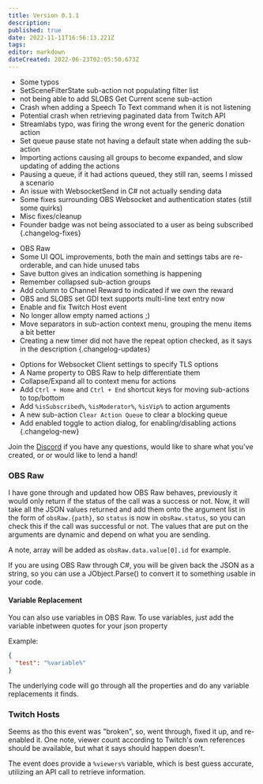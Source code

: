 ```yaml
---
title: Version 0.1.1
description: 
published: true
date: 2022-11-11T16:56:13.221Z
tags: 
editor: markdown
dateCreated: 2022-06-23T02:05:50.673Z
---
```


* Some typos
* SetSceneFilterState sub-action not populating filter list
* not being able to add SLOBS Get Current scene sub-action
* Crash when adding a Speech To Text command when it is not listening
* Potential crash when retrieving paginated data from Twitch API
* Streamlabs typo, was firing the wrong event for the generic donation action
* Set queue pause state not having a default state when adding the sub-action
* Importing actions causing all groups to become expanded, and slow updating of adding the actions
* Pausing a queue, if it had actions queued, they still ran, seems I missed a scenario
* An issue with WebsocketSend in C# not actually sending data
* Some fixes surrounding OBS Websocket and authentication states (still some quirks)
* Misc fixes/cleanup
* Founder badge was not being associated to a user as being subscribed
{.changelog-fixes}

<span></span>

* OBS Raw
* Some UI QOL improvements, both the main and settings tabs are re-orderable, and can hide unused tabs
* Save button gives an indication something is happening
* Remember collapsed sub-action groups
* Add column to Channel Reward to indicated if we own the reward
* OBS and SLOBS set GDI text supports multi-line text entry now
* Enable and fix Twitch Host event
* No longer allow empty named actions ;)
* Move separators in sub-action context menu, grouping the menu items a bit better
* Creating a new timer did not have the repeat option checked, as it says in the description
{.changelog-updates}

<span></span>

* Options for Websocket Client settings to specify TLS options
* A Name property to OBS Raw to help differentiate them
* Collapse/Expand all to context menu for actions
* Add `Ctrl + Home` and `Ctrl + End` shortcut keys for moving sub-actions to top/bottom
* Add `%isSubscribed%`, `%isModerator%`, `%isVip%` to action arguments
* A new sub-action `Clear Action Queue` to clear a blocking queue
* Add enabled toggle to action dialog, for enabling/disabling actions
{.changelog-new}

Join the [Discord](https://discord.streamer.bot) if you have any questions, would like to share what you've created, or or would like to lend a hand!

### OBS Raw
I have gone through and updated how OBS Raw behaves, previously it would only return if the status of the call was a success or not.  Now, it will take all the JSON values returned and add them onto the argument list in the form of `obsRaw.{path}`, so `status` is now in `obsRaw.status`, so you can check this if the call was successful or not.  The values that are put on the arguments are dynamic and depend on what you are sending.

A note, array will be added as `obsRaw.data.value[0].id` for example.

If you are using OBS Raw through C#, you will be given back the JSON as a string, so you can use a JObject.Parse() to convert it to something usable in your code.

#### Variable Replacement

You can also use variables in OBS Raw.  To use variables, just add the variable inbetween quotes for your json property

Example:
```json
{
  "test": "%variable%"
}
```

The underlying code will go through all the properties and do any variable replacements it finds.

### Twitch Hosts
Seems as tho this event was "broken", so, went through, fixed it up, and re-enabled it.  One note, viewer count according to Twitch's own references should be available, but what it says should happen doesn't.

The event does provide a `%viewers%` variable, which is best guess accurate, utilizing an API call to retrieve information.